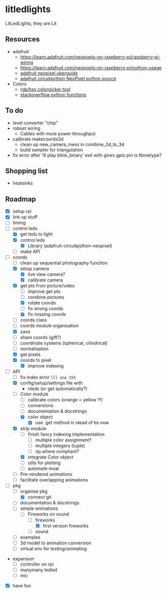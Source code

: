 
# litledlights

LitLedLights, they are Lit

## Resources

- adafruit
  - <https://learn.adafruit.com/neopixels-on-raspberry-pi/raspberry-pi-wiring>
  - <https://learn.adafruit.com/neopixels-on-raspberry-pi/python-usage>
  - [adafruit neopixel uberguide](https://www.google.com/url?sa=t&rct=j&q=&esrc=s&source=web&cd=&ved=2ahUKEwisw86m_uz8AhVFM-wKHQVvAJgQFnoECA8QAQ&url=https%3A%2F%2Fcdn-learn.adafruit.com%2Fdownloads%2Fpdf%2Fadafruit-neopixel-uberguide.pdf&usg=AOvVaw1-UNr6xUSFV5fscJPYqsFR)
  - [adafruit circuitpython NeoPixel python source](https://github.com/adafruit/Adafruit_CircuitPython_NeoPixel/blob/main/neopixel.py)
- Colors
  - [rgb/hsv colorpicker tool](https://math.hws.edu/graphicsbook/demos/c2/rgb-hsv.html)
  - [stackoverflow python functions](https://stackoverflow.com/questions/24852345/hsv-to-rgb-color-conversion)

## To do

- level converter "chip"
- robust wiring
  - Cables with more power throughput
- calibrate makecoords3d
  - clean up new_camera_mess in combine_2d_to_3d
  - build sampler for triangulation
- fix error after 'lll play blink_binary' exit with gives gpio.pin is Nonetype?

## Shopping list

- heatsinks

## Roadmap

- [x] setup rpi
- [x] link up stuff
- [ ] timing
- [ ] control leds
  - [x] get leds to light
  - [x] control leds
    - [x] Library (adafruit-circuitpython-neopixel)
  - [ ] make API
- [ ] coords
  - [ ] clean up sequential photography function
  - [x] setup camera
    - [x] live view camera?
    - [x] calibrate camera
  - [x] get pts from picture/video
    - [ ] improve get pts
    - [ ] combine pictures
    - [x] rotate coords
    - [ ] fix wrong coords
    - [x] fix missing coords
  - [ ] coords class
  - [ ] coords module organisation
  - [x] save
  - [ ] share coords (gift?)
  - [ ] coordinate systems (spherical, cilindrical)
  - [ ] normalisation
  - [x] get pixels
  - [x] coords to pixel
    - [x] improve indexing
- [ ] API
  - [ ] fix index error `lll one 155`
  - [x] config/setup/settings file with
    - nleds (or get automatically?)
  - [ ] Color module
    - [ ] calibrate colors (orange = yellow ?!)
    - [ ] conversions
    - [ ] documentation & docstrings
    - [x] color object
      - [x] use .get method in stead of bs now
  - [x] strip module
    - [ ] finish fancy indexing implementation
      - [ ] multiple color assignment?
      - [ ] multiple integers (tuple)
      - [ ] np.where compliant?
    - [x] integrate Color object
    - [ ] utils for plotting
    - [ ] automate moar
  - [ ] Pre-rendered animations
  - [ ] facilitate overlapping animations
- [ ] pkg
  - [ ] organise pkg
    - [x] connect git
  - [ ] documentation & docstrings
  - [ ] simple animations
    - [ ] Fireworks on sound
      - [ ] fireworks
        - [x] first version fireworks
      - [ ] sound
  - [ ] examples
  - [ ] 3d model to animation conversion
  - [ ] virtual env for testing/animating
- expansion
  - [ ] controller on rpi
  - [ ] manymany ledled
  - [ ] mic
- [x] have fun
